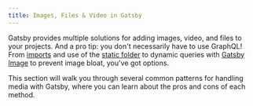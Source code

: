 ```yaml
---
title: Images, Files & Video in Gatsby
---
```


Gatsby provides multiple solutions for adding images, video, and files to your projects. And a pro tip: you don't necessarily have to use GraphQL! From [imports](/docs/how-to/images-and-media/importing-assets-into-files/) and use of the [static folder](/docs/how-to/images-and-media/static-folder/) to dynamic queries with [Gatsby Image](/docs/how-to/images-and-media/using-gatsby-image/) to prevent image bloat, you've got options.

This section will walk you through several common patterns for handling media with Gatsby, where you can learn about the pros and cons of each method.

<GuideList slug={props.slug} />
